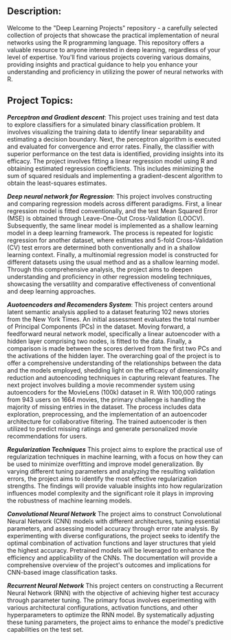 ## Description:

Welcome to the "Deep Learning Projects" repository - a carefully selected collection of projects that showcase the practical implementation of neural networks using the R programming language. This repository offers a valuable resource to anyone interested in deep learning, regardless of your level of expertise. You'll find various projects covering various domains, providing insights and practical guidance to help you enhance your understanding and proficiency in utilizing the power of neural networks with R.

## Project Topics:

***Perceptron and Gradient descent***: This project uses training and test data to explore classifiers for a simulated binary classification problem. It involves visualizing the training data to identify linear separability and estimating a decision boundary. Next, the perceptron algorithm is executed and evaluated for convergence and error rates. Finally, the classifier with superior performance on the test data is identified, providing insights into its efficacy. The project involves fitting a linear regression model using R and obtaining estimated regression coefficients. This includes minimizing the sum of squared residuals and implementing a gradient-descent algorithm to obtain the least-squares estimates.

***Deep neural network for Regression***: This project involves constructing and comparing regression models across different paradigms. First, a linear regression model is fitted conventionally, and the test Mean Squared Error (MSE) is obtained through Leave-One-Out Cross-Validation (LOOCV). Subsequently, the same linear model is implemented as a shallow learning model in a deep learning framework. The process is repeated for logistic regression for another dataset, where estimates and 5-fold Cross-Validation (CV) test errors are determined both conventionally and in a shallow learning context. Finally, a multinomial regression model is constructed for different datasets using the usual method and as a shallow learning model. Through this comprehensive analysis, the project aims to deepen understanding and proficiency in other regression modeling techniques, showcasing the versatility and comparative effectiveness of conventional and deep learning approaches.

***Auotoencoders and Recomenders System***: This project centers around latent semantic analysis applied to a dataset featuring 102 news stories from the New York Times. An initial assessment evaluates the total number of Principal Components (PCs) in the dataset. Moving forward, a feedforward neural network model, specifically a linear autoencoder with a hidden layer comprising two nodes, is fitted to the data. Finally, a comparison is made between the scores derived from the first two PCs and the activations of the hidden layer. The overarching goal of the project is to offer a comprehensive understanding of the relationships between the data and the models employed, shedding light on the efficacy of dimensionality reduction and autoencoding techniques in capturing relevant features. The next project involves building a movie recommender system using autoencoders for the MovieLens (100k) dataset in R. With 100,000 ratings from 943 users on 1664 movies, the primary challenge is handling the majority of missing entries in the dataset. The process includes data exploration, preprocessing, and the implementation of an autoencoder architecture for collaborative filtering. The trained autoencoder is then utilized to predict missing ratings and generate personalized movie recommendations for users. 

***Regularization Techniques*** This project aims to explore the practical use of regularization techniques in machine learning, with a focus on how they can be used to minimize overfitting and improve model generalization. By varying different tuning parameters and analyzing the resulting validation errors, the project aims to identify the most effective regularization strengths. The findings will provide valuable insights into how regularization influences model complexity and the significant role it plays in improving the robustness of machine learning models.

***Convolutional Neural Network*** The project aims to construct Convolutional Neural Network (CNN) models with different architectures, tuning essential parameters, and assessing model accuracy through error rate analysis. By experimenting with diverse configurations, the project seeks to identify the optimal combination of activation functions and layer structures that yield the highest accuracy. Pretrained models will be leveraged to enhance the efficiency and applicability of the CNNs. The documentation will provide a comprehensive overview of the project's outcomes and implications for CNN-based image classification tasks.

***Recurrent Neural Network*** This project centers on constructing a Recurrent Neural Network (RNN) with the objective of achieving higher test accuracy through parameter tuning. The primary focus involves experimenting with various architectural configurations, activation functions, and other hyperparameters to optimize the RNN model. By systematically adjusting these tuning parameters, the project aims to enhance the model's predictive capabilities on the test set.



